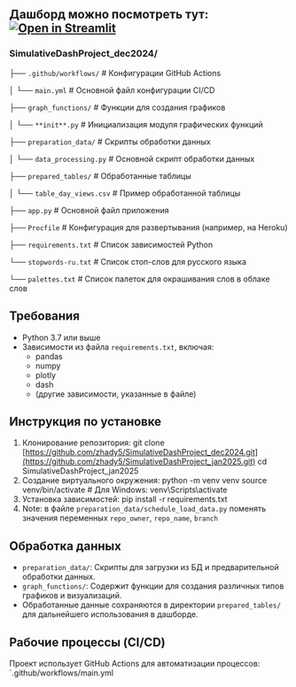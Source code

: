 ## Дашборд можно посмотреть тут: [![Open in Streamlit](https://static.streamlit.io/badges/streamlit_badge_black_white.svg)](https://simulativedashprojectdec2024.streamlit.app/)  


### SimulativeDashProject_dec2024/

├── `.github/workflows/`      # Конфигурации GitHub Actions

│   └── `main.yml`            # Основной файл конфигурации CI/CD

├── `graph_functions/`        # Функции для создания графиков

│   └── `**init**.py`         # Инициализация модуля графических функций

├── `preparation_data/`       # Скрипты обработки данных

│   └── `data_processing.py`  # Основной скрипт обработки данных

├── `prepared_tables/`        # Обработанные таблицы

│   └── `table_day_views.csv` # Пример обработанной таблицы

├── `app.py`                  # Основной файл приложения

├── `Procfile`                # Конфигурация для развертывания (например, на Heroku)

├── `requirements.txt`        # Список зависимостей Python

└── `stopwords-ru.txt`        # Список стоп-слов для русского языка

└── `palettes.txt`            # Список палеток для окрашивания слов в облаке слов


## Требования

- Python 3.7 или выше
- Зависимости из файла `requirements.txt`, включая:
  - pandas
  - numpy
  - plotly
  - dash
  - (другие зависимости, указанные в файле)

## Инструкция по установке

1. Клонирование репозитория:
  git clone [https://github.com/zhady5/SimulativeDashProject_dec2024.git](https://github.com/zhady5/SimulativeDashProject_jan2025.git)
  cd SimulativeDashProject_jan2025
2. Создание виртуального окружения:
  python -m venv venv
  source venv/bin/activate  # Для Windows: venv\Scripts\activate
3. Установка зависимостей:
  pip install -r requirements.txt
4. Note:
   в файле `preparation_data/schedule_load_data.py` поменять значения переменных `repo_owner`, `repo_name`, `branch`

## Обработка данных

- `preparation_data/`: Скрипты для загрузки из БД и предварительной обработки данных.
- `graph_functions/`: Содержит функции для создания различных типов графиков и визуализаций.
- Обработанные данные сохраняются в директории `prepared_tables/` для дальнейшего использования в дашборде.

## Рабочие процессы (CI/CD)

Проект использует GitHub Actions для автоматизации процессов: `.github/workflows/main.yml


